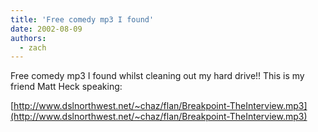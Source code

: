 ```yaml
---
title: 'Free comedy mp3 I found'
date: 2002-08-09
authors:
  - zach
---
```


Free comedy mp3 I found whilst cleaning out my hard drive!! This is my friend Matt Heck speaking:

[http://www.dslnorthwest.net/~chaz/flan/Breakpoint-TheInterview.mp3](http://www.dslnorthwest.net/~chaz/flan/Breakpoint-TheInterview.mp3)
